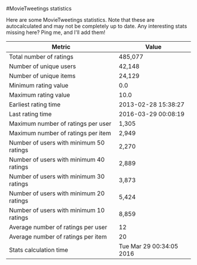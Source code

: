 #MovieTweetings statistics

Here are some MovieTweetings statistics. Note that these are autocalculated and may not be completely up to date. Any interesting stats missing here? Ping me, and I'll add them!

Metric | Value
--- | ---
Total number of ratings                 | 485,077
Number of unique users                  | 42,148
Number of unique items                  | 24,129
Minimum rating value                    | 0.0
Maximum rating value                    | 10.0
Earliest rating time                    | 2013-02-28 15:38:27
Last rating time                        | 2016-03-29 00:08:19
Maximum number of ratings per user      | 1,305
Maximum number of ratings per item      | 2,949
Number of users with minimum 50 ratings | 2,270
Number of users with minimum 40 ratings | 2,889
Number of users with minimum 30 ratings | 3,873
Number of users with minimum 20 ratings | 5,424
Number of users with minimum 10 ratings | 8,859
Average number of ratings per user      | 12
Average number of ratings per item      | 20
Stats calculation time                  | Tue Mar 29 00:34:05 2016

